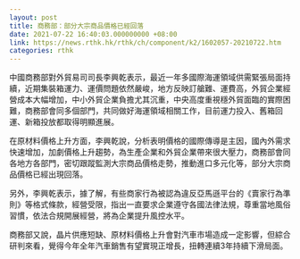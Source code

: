 ```yaml
---
layout: post
title: 商務部：部分大宗商品價格已經回落
date: 2021-07-22 16:40:03.000000000 +08:00
link: https://news.rthk.hk/rthk/ch/component/k2/1602057-20210722.htm
categories: rthk
---
```


中國商務部對外貿易司司長李興乾表示，最近一年多國際海運領域供需緊張局面持續，近期集裝箱運力、運價問題依然嚴峻，地方反映訂艙難、運費高，外貿企業經營成本大幅增加，中小外貿企業負擔尤其沉重，中央高度重視穩外貿面臨的實際困難，商務部會同多個部門，共同做好海運領域相關工作，目前運力投入、舊箱回運、新箱投放都取得明顯進展。

在原材料價格上升方面，李興乾說，分析表明價格的國際傳導是主因，國內外需求快速增加，加劇價格上升趨勢，為生產企業和外貿企業帶來很大壓力，商務部會同各地方各部門，密切跟蹤監測大宗商品價格走勢，推動進口多元化等，部分大宗商品價格已經出現回落。

另外，李興乾表示，據了解，有些商家行為被認為違反亞馬遜平台的《賣家行為準則》等格式條款，經營受限，指出一直要求企業遵守各國法律法規，尊重當地風俗習慣，依法合規開展經營，將為企業提升風控水平。

商務部又說，晶片供應短缺、原材料價格上升會對汽車市場造成一定影響，但綜合研判來看，覺得今年全年汽車銷售有望實現正增長，扭轉連續3年持續下滑局面。

